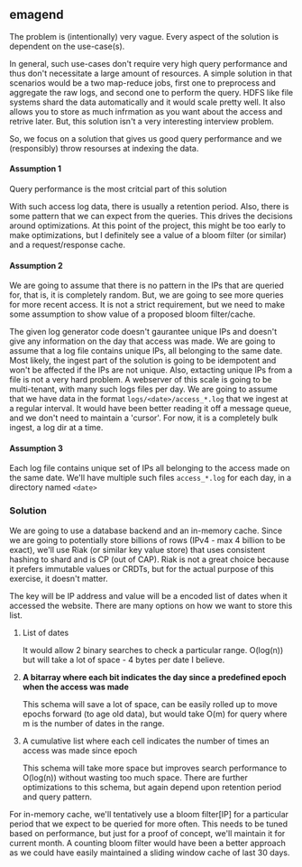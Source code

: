 emagend
--------

The problem is (intentionally) very vague. Every aspect of the solution is dependent on the use-case(s).

In general, such use-cases don't require very high query performance and thus don't necessitate a large amount of resources. A simple solution in that scenarios would be a two map-reduce jobs, first one to preprocess and aggregate the raw logs, and second one to perform the query. HDFS like file systems shard the data automatically and it would scale pretty well. It also allows you to store as much infrmation as you want about the access and retrive later. But, this solution isn't a very interesting interview problem.

So, we focus on a solution that gives us good query performance and we (responsibly) throw resourses at indexing the data.

#### Assumption 1
Query performance is the most critcial part of this solution

With such access log data, there is usually a retention period. Also, there is some pattern that we can expect from the queries. This drives the decisions around optimizations. At this point of the project, this might be too early to make optimizations, but I definitely see a value of a bloom filter (or similar) and a request/response cache.

#### Assumption 2
We are going to assume that there is no pattern in the IPs that are queried for, that is, it is completely random. But, we are going to see more queries for more recent access. It is not a strict requirement, but we need to make some assumption to show value of a proposed bloom filter/cache.

The given log generator code doesn't gaurantee unique IPs and doesn't give any information on the day that access was made. We are going to assume that a log file contains unique IPs, all belonging to the same date. Most likely, the ingest part of the solution is going to be idempotent and won't be affected if the IPs are not unique. Also, extacting unique IPs from a file is not a very hard problem.
A webserver of this scale is going to be multi-tenant, with many such logs files per day. We are going to assume that we have data in the format `logs/<date>/access_*.log` that we ingest at a regular interval. It would have been better reading it off a message queue, and we don't need to maintain a 'cursor'. For now, it is a completely bulk ingest, a log dir at a time.

#### Assumption 3
Each log file contains unique set of IPs all belonging to the access made on the same date. We'll have multiple such files `access_*.log` for each day, in a directory named `<date>`

### Solution
We are going to use a database backend and an in-memory cache. Since we are going to potentially store billions of rows (IPv4 - max 4 billion to be exact), we'll use Riak (or similar key value store) that uses consistent hashing to shard and is CP (out of CAP). Riak is not a great choice because it prefers immutable values or CRDTs, but for the actual purpose of this exercise, it doesn't matter.

The key will be IP address and value will be a encoded list of dates when it accessed the website.
There are many options on how we want to store this list.

1. List of dates

    It would allow 2 binary searches to check a particular range. O(log(n)) but will take a lot of space - 4 bytes per date I believe.
2. **A bitarray where each bit indicates the day since a predefined epoch when the access was made**

   This schema will save a lot of space, can be easily rolled up to move epochs forward (to age old data), but would take O(m) for query where m is the number of dates in the range.
3. A cumulative list where each cell indicates the number of times an access was made since epoch

    This schema will take more space but improves search performance to O(log(n)) without wasting too much space. There are further optimizations to this schema, but again depend upon retention period and query pattern.

For in-memory cache, we'll tentatively use a bloom filter[IP] for a particular period that we expect to be queried for more often. This needs to be tuned based on performance, but just for a proof of concept, we'll maintain it for current month.
A counting bloom filter would have been a better approach as we could have easily maintained a sliding window cache of last 30 days.
